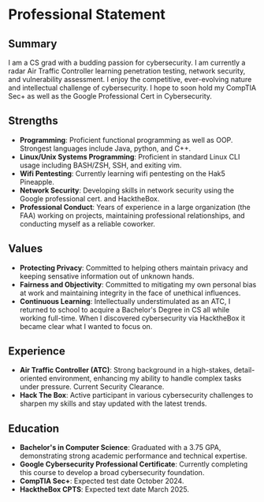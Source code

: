 # Professional Statement

## Summary

I am a CS grad with a budding passion for cybersecurity. I am currently a radar Air Traffic Controller learning penetration testing, network security, and vulnerability assessment. I enjoy the competitive, ever-evolving nature and intellectual challenge of cybersecurity. I hope to soon hold my CompTIA Sec+ as well as the Google Professional Cert in Cybersecurity. 

## Strengths

- **Programming**: Proficient functional programming as well as OOP. Strongest languages include Java, python, and C++.
- **Linux/Unix Systems Programming**: Proficient in standard Linux CLI usage including BASH/ZSH, SSH, and exiting vim.
- **Wifi Pentesting**: Currently learning wifi pentesting on the Hak5 Pineapple.
- **Network Security**: Developing skills in network security using the Google professional cert. and HacktheBox.
- **Professional Conduct**: Years of experience in a large organization (the FAA) working on projects, maintaining professional relationships, and conducting myself as a reliable coworker. 

## Values

- **Protecting Privacy**: Committed to helping others maintain privacy and keeping sensative information out of unknown hands. 
- **Fairness and Objectivity**: Committed to mitigating my own personal bias at work and maintaining integrity in the face of unethical influences. 
- **Continuous Learning**: Intellectually understimulated as an ATC, I returned to school to acquire a Bachelor's Degree in CS all while working full-time. When I discovered cybersecurity via HacktheBox it became clear what I wanted to focus on. 

## Experience

- **Air Traffic Controller (ATC)**: Strong background in a high-stakes, detail-oriented environment, enhancing my ability to handle complex tasks under pressure. Current Security Clearance. 
- **Hack The Box**: Active participant in various cybersecurity challenges to sharpen my skills and stay updated with the latest trends.

## Education

- **Bachelor's in Computer Science**: Graduated with a 3.75 GPA, demonstrating strong academic performance and technical expertise.
- **Google Cybersecurity Professional Certificate**: Currently completing this course to develop a broad cybersecurity foundation.
- **CompTIA Sec+**: Expected test date October 2024.
- **HacktheBox CPTS**: Expected text date March 2025. 
